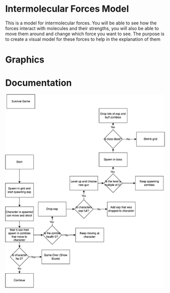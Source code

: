 # Intermolecular Forces Model
This is a model for intermolecular forces. You will be able to see how the forces interact with molecules and their strengths, you will also be able to move them around and change which force you want to see. The purpose is to create a visual model for these forces to help in the explanation of them
# Graphics

# Documentation
![Flowchart](https://github.com/Evan-Luo-jpg/P2Indiviual/blob/main/img/Individual%20project.jpg)
